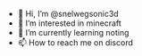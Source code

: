 - 👋 Hi, I’m @snelwegsonic3d
- 👀 I’m interested in minecraft
- 🌱 I’m currently learning noting
- 📫 How to reach me on discord

<!---
snelwegsonic3d/snelwegsonic3d is a ✨ special ✨ repository because its `README.md` (this file) appears on your GitHub profile.
You can click the Preview link to take a look at your changes.
--->
